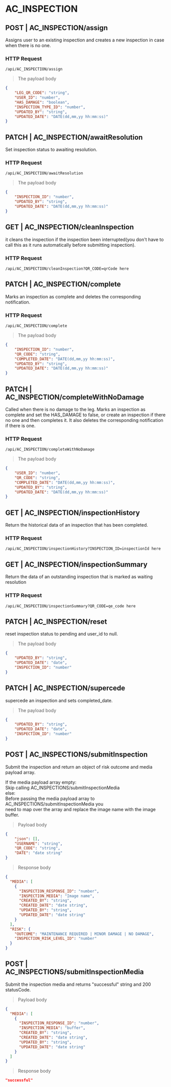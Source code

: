 # AC_INSPECTION

## POST | AC_INSPECTION/assign
Assigns user to an existing inspection and creates a new inspection in case when there is no one.

### HTTP Request

`/api/AC_INSPECTION/assign`

> The payload body

```json
{
    "LEG_QR_CODE": "string",
    "USER_ID": "number",
    "HAS_DAMAGE": "boolean",
    "INSPECTION_TYPE_ID": "number",
    "UPDATED_BY": "string",
    "UPDATED_DATE": "DATE(dd,mm,yy hh:mm:ss)"
}
```  

## PATCH | AC_INSPECTION/awaitResolution
Set inspection status to awaiting resolution.  

### HTTP Request

`/api/AC_INSPECTION/awaitResolution`

> The payload body

```json
{
    "INSPECTION_ID": "number",
    "UPDATED_BY": "string",
    "UPDATED_DATE": "DATE(dd,mm,yy hh:mm:ss)"
}
```  
## GET | AC_INSPECTION/cleanInspection
it cleans the inspection if the inspection been interrupted(you don't have to call this as it runs automatically before submitting inspection).  

### HTTP Request

`/api/AC_INSPECTION/cleanInspection?QR_CODE=qrCode here`

## PATCH | AC_INSPECTION/complete
Marks an inspection as complete and deletes the corresponding notification.

### HTTP Request

`/api/AC_INSPECTION/complete`

> The payload body

```json
{
    "INSPECTION_ID": "number",
    "QR_CODE": "string",
    "COMPLETED_DATE": "DATE(dd,mm,yy hh:mm:ss)",
    "UPDATED_BY": "string",
    "UPDATED_DATE": "DATE(dd,mm,yy hh:mm:ss)"
}
```  
## PATCH | AC_INSPECTION/completeWithNoDamage
Called when there is no damage to the leg.
Marks an inspection as complete and set the HAS_DAMAGE to false, or create an inspection if there no one and then completes it. 
It also deletes the corresponding notification if there is one.

### HTTP Request

`/api/AC_INSPECTION/completeWithNoDamage`

> The payload body

```json
{
    "USER_ID": "number",
    "QR_CODE": "string",
    "COMPLETED_DATE": "DATE(dd,mm,yy hh:mm:ss)",
    "UPDATED_BY": "string",
    "UPDATED_DATE": "DATE(dd,mm,yy hh:mm:ss)"
}
```  
## GET | AC_INSPECTION/inspectionHistory
Return the historical data of an inspection that has been completed. 
### HTTP Request

`/api/AC_INSPECTION/inspectionHistory?INSPECTION_ID=inspectionId here`


## GET | AC_INSPECTION/inspectionSummary
Return the data of an outstanding inspection that is marked as waiting resolution
### HTTP Request

`/api/AC_INSPECTION/inspectionSummary?QR_CODE=qe_code here`
## PATCH | AC_INSPECTION/reset
reset inspection status to pending and user_id to null.

> The payload body

```json
{
    "UPDATED_BY": "string",
    "UPDATED_DATE": "date",
    "INSPECTION_ID": "number"
}
``` 

## PATCH | AC_INSPECTION/supercede
supercede an inspection and sets completed_date.

> The payload body  

```json
{
    "UPDATED_BY": "string",
    "UPDATED_DATE": "date",
    "INSPECTION_ID": "number"
}
```

## POST | AC_INSPECTIONS/submitInspection
Submit the inspection and return an object of risk outcome and media payload array.

If the media payload array empty:   
    Skip calling AC_INSPECTIONS/submitInspectionMedia   
else:    
    Before passing the media payload array to AC_INSPECTIONS/submitInspectionMedia you   
    need to map over the array and replace the image name with the image buffer.

> Payload body  

```json
{
    "json": [],
    "USERNAME": "string",
    "QR_CODE": "string",
    "DATE": "date string"
}
```

> Response body  

```json
{
  "MEDIA": [
    {
      "INSPECTION_RESPONSE_ID": "number",
      "INSPECTION_MEDIA": "Image name",
      "CREATED_BY": "string",
      "CREATED_DATE": "date string",
      "UPDATED_BY": "string",
      "UPDATED_DATE": "date string"
    }
  ],
  "RISK": {
    "OUTCOME": "MAINTENANCE REQUIRED | MINOR DAMAGE | NO DAMAGE",
    "INSPECTION_RISK_LEVEL_ID": "number"
  }
}
```

## POST | AC_INSPECTIONS/submitInspectionMedia
Submit the inspection media and returns "successful" string and 200 statusCode.

> Payload body  

```json
{
  "MEDIA": [
    {
      "INSPECTION_RESPONSE_ID": "number",
      "INSPECTION_MEDIA": "buffer",
      "CREATED_BY": "string",
      "CREATED_DATE": "date string",
      "UPDATED_BY": "string",
      "UPDATED_DATE": "date string"
    }
  ]
}
```

> Response body  
```json
"successful"
```
